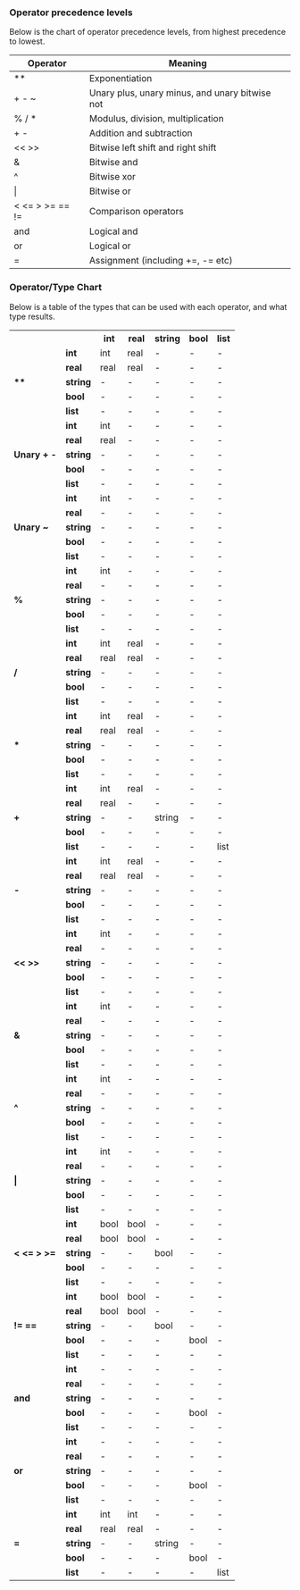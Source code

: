 ### Operator precedence levels

Below is the chart of operator precedence levels, from highest precedence to
lowest.

Operator           | Meaning
-------------------|---------
**                 | Exponentiation
+ - ~              | Unary plus, unary minus, and unary bitwise not
% / *              | Modulus, division, multiplication
+ -                | Addition and subtraction
<< >>              | Bitwise left shift and right shift
&                  | Bitwise and
^                  | Bitwise xor
&#124;             | Bitwise or
< <= > >= == !=    | Comparison operators
and                | Logical and
or                 | Logical or
=                  | Assignment (including +=, -= etc)

### Operator/Type Chart

Below is a table of the types that can be used with each operator, and what type
results.

<table>
<tr><th>&nbsp;</th><th>&nbsp;</th><th>int</th><th>real</th><th>string</th><th>bool</th><th>list</th></tr>
<tr><td rowspan="5"><b>**</b></td><td><b>int</td><td>int</td><td>real</td><td>-</td><td>-</td><td>-</td></tr>
<tr><td><b>real</b></td><td>real</td><td>real</td><td>-</td><td>-</td><td>-</td></tr>
<tr><td><b>string</b></td><td>-</td><td>-</td><td>-</td><td>-</td><td>-</td></tr>
<tr><td><b>bool</b></td><td>-</td><td>-</td><td>-</td><td>-</td><td>-</td></tr>
<tr><td><b>list</b></td><td>-</td><td>-</td><td>-</td><td>-</td><td>-</td></tr>
<tr><td rowspan="5"><b>Unary + -</b></td><td><b>int</td><td>int</td><td>-</td><td>-</td><td>-</td><td>-</td></tr>
<tr><td><b>real</b></td><td>real</td><td>-</td><td>-</td><td>-</td><td>-</td></tr>
<tr><td><b>string</b></td><td>-</td><td>-</td><td>-</td><td>-</td><td>-</td></tr>
<tr><td><b>bool</b></td><td>-</td><td>-</td><td>-</td><td>-</td><td>-</td></tr>
<tr><td><b>list</b></td><td>-</td><td>-</td><td>-</td><td>-</td><td>-</td></tr>
<tr><td rowspan="5"><b>Unary ~</b></td><td><b>int</td><td>int</td><td>-</td><td>-</td><td>-</td><td>-</td></tr>
<tr><td><b>real</b></td><td>-</td><td>-</td><td>-</td><td>-</td><td>-</td></tr>
<tr><td><b>string</b></td><td>-</td><td>-</td><td>-</td><td>-</td><td>-</td></tr>
<tr><td><b>bool</b></td><td>-</td><td>-</td><td>-</td><td>-</td><td>-</td></tr>
<tr><td><b>list</b></td><td>-</td><td>-</td><td>-</td><td>-</td><td>-</td></tr>
<tr><td rowspan="5"><b>%</b></td><td><b>int</td><td>int</td><td>-</td><td>-</td><td>-</td><td>-</td></tr>
<tr><td><b>real</b></td><td>-</td><td>-</td><td>-</td><td>-</td><td>-</td></tr>
<tr><td><b>string</b></td><td>-</td><td>-</td><td>-</td><td>-</td><td>-</td></tr>
<tr><td><b>bool</b></td><td>-</td><td>-</td><td>-</td><td>-</td><td>-</td></tr>
<tr><td><b>list</b></td><td>-</td><td>-</td><td>-</td><td>-</td><td>-</td></tr>
<tr><td rowspan="5"><b>/</b></td><td><b>int</td><td>int</td><td>real</td><td>-</td><td>-</td><td>-</td></tr>
<tr><td><b>real</b></td><td>real</td><td>real</td><td>-</td><td>-</td><td>-</td></tr>
<tr><td><b>string</b></td><td>-</td><td>-</td><td>-</td><td>-</td><td>-</td></tr>
<tr><td><b>bool</b></td><td>-</td><td>-</td><td>-</td><td>-</td><td>-</td></tr>
<tr><td><b>list</b></td><td>-</td><td>-</td><td>-</td><td>-</td><td>-</td></tr>
<tr><td rowspan="5"><b>*</b></td><td><b>int</td><td>int</td><td>real</td><td>-</td><td>-</td><td>-</td></tr>
<tr><td><b>real</b></td><td>real</td><td>real</td><td>-</td><td>-</td><td>-</td></tr>
<tr><td><b>string</b></td><td>-</td><td>-</td><td>-</td><td>-</td><td>-</td></tr>
<tr><td><b>bool</b></td><td>-</td><td>-</td><td>-</td><td>-</td><td>-</td></tr>
<tr><td><b>list</b></td><td>-</td><td>-</td><td>-</td><td>-</td><td>-</td></tr>
<tr><td rowspan="5"><b>+</b></td><td><b>int</td><td>int</td><td>real</td><td>-</td><td>-</td><td>-</td></tr>
<tr><td><b>real</b></td><td>real</td><td>-</td><td>-</td><td>-</td><td>-</td></tr>
<tr><td><b>string</b></td><td>-</td><td>-</td><td>string</td><td>-</td><td>-</td></tr>
<tr><td><b>bool</b></td><td>-</td><td>-</td><td>-</td><td>-</td><td>-</td></tr>
<tr><td><b>list</b></td><td>-</td><td>-</td><td>-</td><td>-</td><td>list</td></tr>
<tr><td rowspan="5"><b>-</b></td><td><b>int</td><td>int</td><td>real</td><td>-</td><td>-</td><td>-</td></tr>
<tr><td><b>real</b></td><td>real</td><td>real</td><td>-</td><td>-</td><td>-</td></tr>
<tr><td><b>string</b></td><td>-</td><td>-</td><td>-</td><td>-</td><td>-</td></tr>
<tr><td><b>bool</b></td><td>-</td><td>-</td><td>-</td><td>-</td><td>-</td></tr>
<tr><td><b>list</b></td><td>-</td><td>-</td><td>-</td><td>-</td><td>-</td></tr>
<tr><td rowspan="5"><b>&lt;&lt; &gt;&gt;</b></td><td><b>int</td><td>int</td><td>-</td><td>-</td><td>-</td><td>-</td></tr>
<tr><td><b>real</b></td><td>-</td><td>-</td><td>-</td><td>-</td><td>-</td></tr>
<tr><td><b>string</b></td><td>-</td><td>-</td><td>-</td><td>-</td><td>-</td></tr>
<tr><td><b>bool</b></td><td>-</td><td>-</td><td>-</td><td>-</td><td>-</td></tr>
<tr><td><b>list</b></td><td>-</td><td>-</td><td>-</td><td>-</td><td>-</td></tr>
<tr><td rowspan="5"><b>&amp;</b></td><td><b>int</td><td>int</td><td>-</td><td>-</td><td>-</td><td>-</td></tr>
<tr><td><b>real</b></td><td>-</td><td>-</td><td>-</td><td>-</td><td>-</td></tr>
<tr><td><b>string</b></td><td>-</td><td>-</td><td>-</td><td>-</td><td>-</td></tr>
<tr><td><b>bool</b></td><td>-</td><td>-</td><td>-</td><td>-</td><td>-</td></tr>
<tr><td><b>list</b></td><td>-</td><td>-</td><td>-</td><td>-</td><td>-</td></tr>
<tr><td rowspan="5"><b>^</b></td><td><b>int</td><td>int</td><td>-</td><td>-</td><td>-</td><td>-</td></tr>
<tr><td><b>real</b></td><td>-</td><td>-</td><td>-</td><td>-</td><td>-</td></tr>
<tr><td><b>string</b></td><td>-</td><td>-</td><td>-</td><td>-</td><td>-</td></tr>
<tr><td><b>bool</b></td><td>-</td><td>-</td><td>-</td><td>-</td><td>-</td></tr>
<tr><td><b>list</b></td><td>-</td><td>-</td><td>-</td><td>-</td><td>-</td></tr>
<tr><td rowspan="5"><b>|</b></td><td><b>int</td><td>int</td><td>-</td><td>-</td><td>-</td><td>-</td></tr>
<tr><td><b>real</b></td><td>-</td><td>-</td><td>-</td><td>-</td><td>-</td></tr>
<tr><td><b>string</b></td><td>-</td><td>-</td><td>-</td><td>-</td><td>-</td></tr>
<tr><td><b>bool</b></td><td>-</td><td>-</td><td>-</td><td>-</td><td>-</td></tr>
<tr><td><b>list</b></td><td>-</td><td>-</td><td>-</td><td>-</td><td>-</td></tr>
<tr><td rowspan="5"><b>&lt; &lt;= &gt; &gt;=</b></td><td><b>int</td><td>bool</td><td>bool</td><td>-</td><td>-</td><td>-</td></tr>
<tr><td><b>real</b></td><td>bool</td><td>bool</td><td>-</td><td>-</td><td>-</td></tr>
<tr><td><b>string</b></td><td>-</td><td>-</td><td>bool</td><td>-</td><td>-</td></tr>
<tr><td><b>bool</b></td><td>-</td><td>-</td><td>-</td><td>-</td><td>-</td></tr>
<tr><td><b>list</b></td><td>-</td><td>-</td><td>-</td><td>-</td><td>-</td></tr>
<tr><td rowspan="5"><b>!= ==</b></td><td><b>int</td><td>bool</td><td>bool</td><td>-</td><td>-</td><td>-</td></tr>
<tr><td><b>real</b></td><td>bool</td><td>bool</td><td>-</td><td>-</td><td>-</td></tr>
<tr><td><b>string</b></td><td>-</td><td>-</td><td>bool</td><td>-</td><td>-</td></tr>
<tr><td><b>bool</b></td><td>-</td><td>-</td><td>-</td><td>bool</td><td>-</td></tr>
<tr><td><b>list</b></td><td>-</td><td>-</td><td>-</td><td>-</td><td>-</td></tr>
<tr><td rowspan="5"><b>and</b></td><td><b>int</td><td>-</td><td>-</td><td>-</td><td>-</td><td>-</td></tr>
<tr><td><b>real</b></td><td>-</td><td>-</td><td>-</td><td>-</td><td>-</td></tr>
<tr><td><b>string</b></td><td>-</td><td>-</td><td>-</td><td>-</td><td>-</td></tr>
<tr><td><b>bool</b></td><td>-</td><td>-</td><td>-</td><td>bool</td><td>-</td></tr>
<tr><td><b>list</b></td><td>-</td><td>-</td><td>-</td><td>-</td><td>-</td></tr>
<tr><td rowspan="5"><b>or</b></td><td><b>int</td><td>-</td><td>-</td><td>-</td><td>-</td><td>-</td></tr>
<tr><td><b>real</b></td><td>-</td><td>-</td><td>-</td><td>-</td><td>-</td></tr>
<tr><td><b>string</b></td><td>-</td><td>-</td><td>-</td><td>-</td><td>-</td></tr>
<tr><td><b>bool</b></td><td>-</td><td>-</td><td>-</td><td>bool</td><td>-</td></tr>
<tr><td><b>list</b></td><td>-</td><td>-</td><td>-</td><td>-</td><td>-</td></tr>
<tr><td rowspan="5"><b>=</b></td><td><b>int</td><td>int</td><td>int</td><td>-</td><td>-</td><td>-</td></tr>
<tr><td><b>real</b></td><td>real</td><td>real</td><td>-</td><td>-</td><td>-</td></tr>
<tr><td><b>string</b></td><td>-</td><td>-</td><td>string</td><td>-</td><td>-</td></tr>
<tr><td><b>bool</b></td><td>-</td><td>-</td><td>-</td><td>bool</td><td>-</td></tr>
<tr><td><b>list</b></td><td>-</td><td>-</td><td>-</td><td>-</td><td>list</td></tr>
</table>



